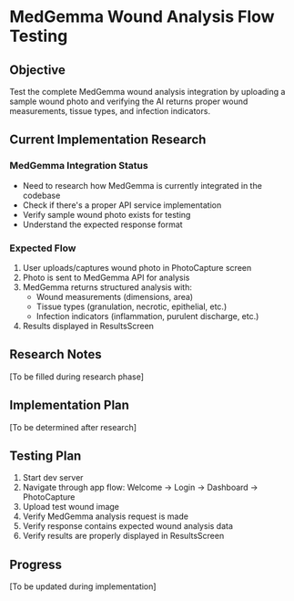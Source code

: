 # MedGemma Wound Analysis Flow Testing

## Objective
Test the complete MedGemma wound analysis integration by uploading a sample wound photo and verifying the AI returns proper wound measurements, tissue types, and infection indicators.

## Current Implementation Research

### MedGemma Integration Status
- Need to research how MedGemma is currently integrated in the codebase
- Check if there's a proper API service implementation
- Verify sample wound photo exists for testing
- Understand the expected response format

### Expected Flow
1. User uploads/captures wound photo in PhotoCapture screen
2. Photo is sent to MedGemma API for analysis
3. MedGemma returns structured analysis with:
   - Wound measurements (dimensions, area)
   - Tissue types (granulation, necrotic, epithelial, etc.)
   - Infection indicators (inflammation, purulent discharge, etc.)
4. Results displayed in ResultsScreen

## Research Notes

[To be filled during research phase]

## Implementation Plan

[To be determined after research]

## Testing Plan

1. Start dev server
2. Navigate through app flow: Welcome → Login → Dashboard → PhotoCapture
3. Upload test wound image
4. Verify MedGemma analysis request is made
5. Verify response contains expected wound analysis data
6. Verify results are properly displayed in ResultsScreen

## Progress

[To be updated during implementation]
